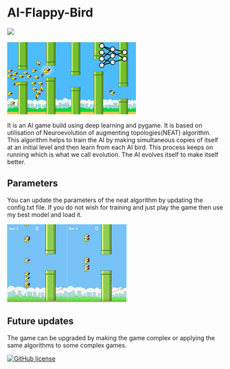 # AI-Flappy-Bird
[![](https://img.shields.io/badge/author-@SimarBedi-blue.svg?style=flat)](https://twitter.com/simarpreet_bedi)

![](resources_imgs/flappy.jpg)

It is an AI game build using deep learning and pygame. It is based on utilisation of Neuroevolution of augmenting topologies(NEAT) algorithm. This algorithm helps to train the AI by making simultaneous copies of itself at an initial level and then learn from each AI bird. This process keeps on running which is what we call evolution. The AI evolves itself to make itself better.  

## Parameters 
You can update the parameters of the neat algorithm by updating the config.txt file.
If you do not wish for training and just play the game then use my best model and load it.

![](resources_imgs/flappy2.jpg)


## Future updates
The game can be upgraded by making the game complex or applying the same algorithms to some complex games.


[![GitHub license](https://img.shields.io/badge/Lisence-MIT-brightgreen.svg)](https://github.com/simarbedi/Credit-Card-Fraud-Detection/blob/master/LICENSE)
